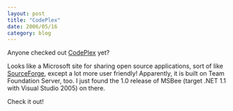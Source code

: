 ```yaml
---
layout: post
title: "CodePlex"
date: 2006/05/16
category: blog
---
```


Anyone checked out [CodePlex](http://www.codeplex.com/Default.aspx) yet?

Looks like a Microsoft site for sharing open source applications, sort of like [SourceForge](http://sourceforge.net/), except a lot more user friendly! Apparently, it is built on Team Foundation Server, too. I just found the 1.0 release of MSBee (target .NET 1.1 with Visual Studio 2005) on there.

Check it out!

